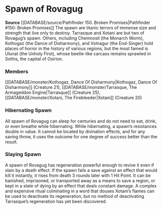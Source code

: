 ﻿---
creature_family: Spawn of Rovagug
id: '115'
name: Spawn of Rovagug
rarity: Common
rus_type_level: null
source: '[[DATABASE/source/Pathfinder 150. Broken Promises|Pathfinder #150: Broken
  Promises]]'
trait: null
type: Creature Family

---
# Spawn of Rovagug

**Source** [[DATABASE/source/Pathfinder 150. Broken Promises|Pathfinder #150: Broken Promises]]
The spawn are titanic terrors of immense size and strength that live only to destroy. Tarrasque and Xotani are but two of Rovagug’s spawn. Others, including Chemnosit (the Monarch Worm), Kothogaz (the Dance of Disharmony), and Volnagur (the End-Singer) hold places of horror in the history of various regions, but the most famed is Ulunat (the Unholy First), whose beetle-like carcass remains sprawled in Sothis, the capital of Osirion.

### Members

[[DATABASE/monster/Kothogaz, Dance Of Disharmony|Kothogaz, Dance Of Disharmony]] (Creature 21), [[DATABASE/monster/Tarrasque, The Armageddon Engine|Tarrasque]] (Creature 25), [[DATABASE/monster/Xotani, The Firebleeder|Xotani]] (Creature 20)

###  Hibernating Spawn

All spawn of Rovagug can sleep for centuries and do not need to eat, drink, or even breathe while hibernating. While hibernating, a spawn’s resistances double in value. It cannot be located by divination effects, and for any saving throw, it uses the outcome for one degree of success better than the result.

###  Slaying Spawn

A spawn of Rovagug has regeneration powerful enough to revive it even if slain by a death effect. If the spawn fails a save against an effect that would kill it instantly, it rises from death 3 rounds later with 1 Hit Point. It can be banished, imprisoned, or transported away as a means to save a region, or kept in a state of dying by an effect that deals constant damage. A complex and expensive ritual culminating in a word that douses Xotani’s flames can be used to deactivate its regeneration, but no method of deactivating Tarrasque’s regeneration has yet been discovered.
